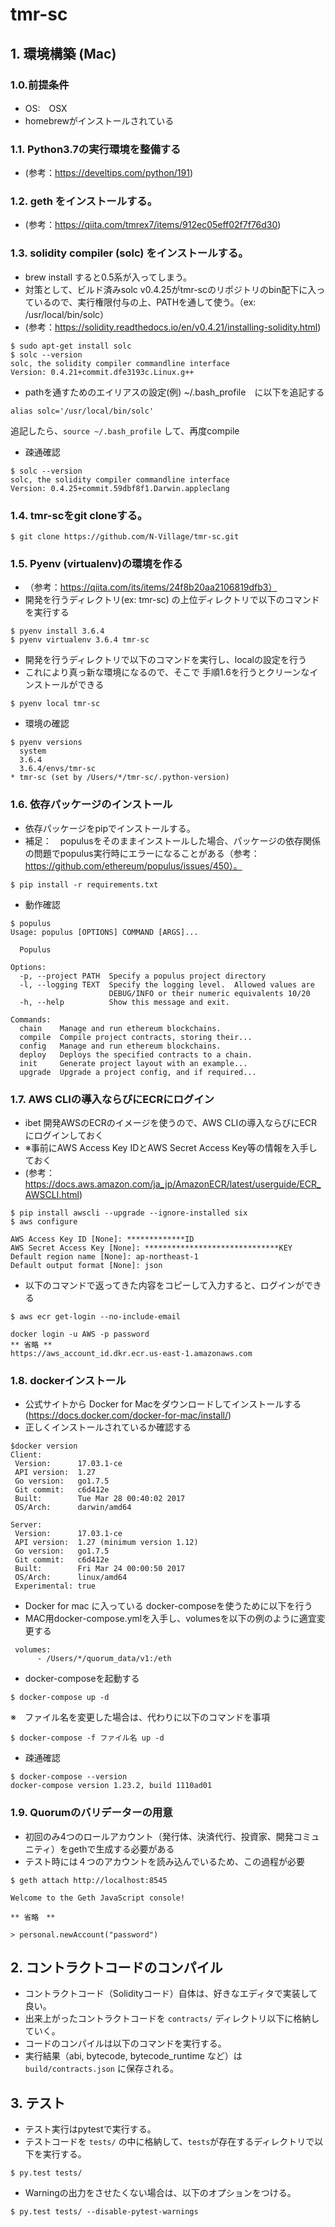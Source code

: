 # tmr-sc

## 1. 環境構築 (Mac)

### 1.0.前提条件
* OS:　OSX
* homebrewがインストールされている


### 1.1. Python3.7の実行環境を整備する
* (参考：https://develtips.com/python/191)


### 1.2. geth をインストールする。
* (参考：https://qiita.com/tmrex7/items/912ec05eff02f7f76d30)


### 1.3. solidity compiler (solc) をインストールする。
* brew install すると0.5系が入ってしまう。
* 対策として、ビルド済みsolc v0.4.25がtmr-scのリポジトリのbin配下に入っているので、実行権限付与の上、PATHを通して使う。（ex: /usr/local/bin/solc）
* (参考：https://solidity.readthedocs.io/en/v0.4.21/installing-solidity.html)

```
$ sudo apt-get install solc
$ solc --version
solc, the solidity compiler commandline interface
Version: 0.4.21+commit.dfe3193c.Linux.g++
```
* pathを通すためのエイリアスの設定(例)
~/.bash_profile　に以下を追記する

```
alias solc='/usr/local/bin/solc'
```

追記したら、`source ~/.bash_profile` して、再度compile

* 疎通確認

```
$ solc --version
solc, the solidity compiler commandline interface
Version: 0.4.25+commit.59dbf8f1.Darwin.appleclang
```


### 1.4. tmr-scをgit cloneする。
```
$ git clone https://github.com/N-Village/tmr-sc.git
```


### 1.5. Pyenv (virtualenv)の環境を作る
* （参考：https://qiita.com/its/items/24f8b20aa2106819dfb3）
* 開発を行うディレクトリ(ex: tmr-sc) の上位ディレクトリで以下のコマンドを実行する

```
$ pyenv install 3.6.4
$ pyenv virtualenv 3.6.4 tmr-sc
```

* 開発を行うディレクトリで以下のコマンドを実行し、localの設定を行う
* これにより真っ新な環境になるので、そこで 手順1.6を行うとクリーンなインストールができる

```
$ pyenv local tmr-sc
``` 

* 環境の確認

```
$ pyenv versions
  system
  3.6.4
  3.6.4/envs/tmr-sc
* tmr-sc (set by /Users/*/tmr-sc/.python-version)
```


### 1.6. 依存パッケージのインストール
* 依存パッケージをpipでインストールする。
* 補足：　populusをそのままインストールした場合、パッケージの依存関係の問題でpopulus実行時にエラーになることがある（参考：　https://github.com/ethereum/populus/issues/450）。

```
$ pip install -r requirements.txt
```

* 動作確認

```
$ populus
Usage: populus [OPTIONS] COMMAND [ARGS]...

  Populus

Options:
  -p, --project PATH  Specify a populus project directory
  -l, --logging TEXT  Specify the logging level.  Allowed values are
                      DEBUG/INFO or their numeric equivalents 10/20
  -h, --help          Show this message and exit.

Commands:
  chain    Manage and run ethereum blockchains.
  compile  Compile project contracts, storing their...
  config   Manage and run ethereum blockchains.
  deploy   Deploys the specified contracts to a chain.
  init     Generate project layout with an example...
  upgrade  Upgrade a project config, and if required...
```



### 1.7. AWS CLIの導入ならびにECRにログイン
* ibet 開発AWSのECRのイメージを使うので、AWS CLIの導入ならびにECRにログインしておく
* ※事前にAWS Access Key IDとAWS Secret Access Key等の情報を入手しておく
* (参考：https://docs.aws.amazon.com/ja_jp/AmazonECR/latest/userguide/ECR_AWSCLI.html)

```
$ pip install awscli --upgrade --ignore-installed six
$ aws configure

AWS Access Key ID [None]: *************ID
AWS Secret Access Key [None]: ******************************KEY
Default region name [None]: ap-northeast-1
Default output format [None]: json
```

* 以下のコマンドで返ってきた内容をコピーして入力すると、ログインができる

```
$ aws ecr get-login --no-include-email

docker login -u AWS -p password 
** 省略 **
https://aws_account_id.dkr.ecr.us-east-1.amazonaws.com
```



### 1.8. dockerインストール
* 公式サイトから Docker for Macをダウンロードしてインストールする(https://docs.docker.com/docker-for-mac/install/) 
* 正しくインストールされているか確認する

```
$docker version
Client:
 Version:      17.03.1-ce
 API version:  1.27
 Go version:   go1.7.5
 Git commit:   c6d412e
 Built:        Tue Mar 28 00:40:02 2017
 OS/Arch:      darwin/amd64

Server:
 Version:      17.03.1-ce
 API version:  1.27 (minimum version 1.12)
 Go version:   go1.7.5
 Git commit:   c6d412e
 Built:        Fri Mar 24 00:00:50 2017
 OS/Arch:      linux/amd64
 Experimental: true
```
* Docker for mac に入っている docker-composeを使うために以下を行う
* MAC用docker-compose.ymlを入手し、volumesを以下の例のように適宜変更する

```
 volumes:
      - /Users/*/quorum_data/v1:/eth
```

* docker-composeを起動する

```
$ docker-compose up -d
```

※　ファイル名を変更した場合は、代わりに以下のコマンドを事項

```
$ docker-compose -f ファイル名 up -d
```

* 疎通確認

```
$ docker-compose --version
docker-compose version 1.23.2, build 1110ad01
```

### 1.9. Quorumのバリデーターの用意
* 初回のみ4つのロールアカウント（発行体、決済代行、投資家、開発コミュニティ）をgethで生成する必要がある
* テスト時には４つのアカウントを読み込んでいるため、この過程が必要

```
$ geth attach http://localhost:8545

Welcome to the Geth JavaScript console!

** 省略　**

> personal.newAccount("password")
```


## 2. コントラクトコードのコンパイル
* コントラクトコード（Solidityコード）自体は、好きなエディタで実装して良い。
* 出来上がったコントラクトコードを `contracts/` ディレクトリ以下に格納していく。
* コードのコンパイルは以下のコマンドを実行する。
* 実行結果（abi, bytecode, bytecode_runtime など）は `build/contracts.json` に保存される。

## 3. テスト
* テスト実行はpytestで実行する。
* テストコードを `tests/` の中に格納して、`tests`が存在するディレクトリで以下を実行する。

```
$ py.test tests/
```

* Warningの出力をさせたくない場合は、以下のオプションをつける。

```
$ py.test tests/ --disable-pytest-warnings
```
